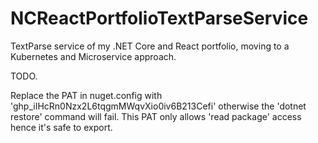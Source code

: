 # NCReactPortfolioTextParseService
TextParse service of my .NET Core and React portfolio, moving to a Kubernetes and Microservice approach.

TODO.

Replace the PAT in nuget.config with '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' otherwise the 'dotnet restore' command will fail. This PAT only allows 'read package' access hence it's safe to export.
